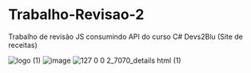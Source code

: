 # Trabalho-Revisao-2
Trabalho de revisão JS consumindo API do curso C# Devs2Blu (Site de receitas)

![logo (1)](https://user-images.githubusercontent.com/35773596/202293460-df2b197c-6b0f-4c95-a91c-b90c1a74745e.png)
![image](https://user-images.githubusercontent.com/35773596/202598860-d0fc5ec9-b75a-4662-8ede-24b7328f59dd.png)
![127 0 0 2_7070_details html (1)](https://user-images.githubusercontent.com/35773596/202599378-86ae8752-460b-4eeb-a642-41cf5b6d8e16.png)
